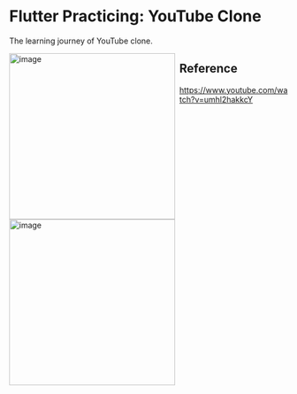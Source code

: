 # Flutter Practicing: YouTube Clone
The learning journey of YouTube clone.

<img width="300" alt="image" src="https://user-images.githubusercontent.com/33342822/178013666-49119f2e-28a9-4eeb-9c9e-2fdf81a7c8f5.png" style="float: left; margin-right: 8px;">
<img width="300" alt="image" src="https://user-images.githubusercontent.com/33342822/178013696-b8dc6e18-36ff-4641-b058-06f141beabe6.png" style="float: left; margin-right: 8px;">

## Reference
https://www.youtube.com/watch?v=umhl2hakkcY
